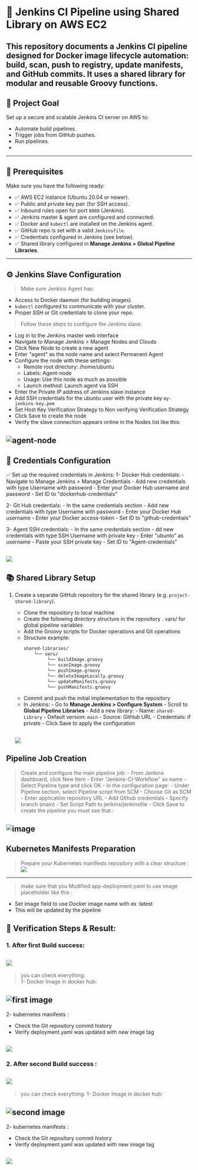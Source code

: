 # 🚀 Jenkins CI Pipeline using Shared Library on AWS EC2

This repository documents a Jenkins CI pipeline designed for Docker image lifecycle automation: build, scan, push to registry, update manifests, and GitHub commits. It uses a shared library for modular and reusable Groovy functions.
---



## 📌 Project Goal

Set up a secure and scalable Jenkins CI server on AWS to:

- Automate build pipelines.
- Trigger jobs from GitHub pushes.
- Run pipelines.
- 
---


## 🔧 Prerequisites

Make sure you have the following ready:

- ✅ AWS EC2 instance (Ubuntu 20.04 or newer).
- ✅ Public and private key pair (for SSH access).
- ✅ Inbound rules open for port `8080` (Jenkins).
- ✅ Jenkins master & agent are configured and connected.
- ✅ Docker and `kubectl` are installed on the Jenkins agent.
- ✅ GitHub repo is set with a valid `Jenkinsfile`.
- ✅ Credentials configured in Jenkins (see below).
- ✅ Shared library configured in **Manage Jenkins > Global Pipeline Libraries**.

---

## ⚙️ Jenkins Slave Configuration

> Make sure Jenkins Agent has:
- Access to Docker daemon (for building images).
- `kubectl` configured to communicate with your cluster.
- Proper SSH or Git credentials to clone your repo.

> Follow these steps to configure the Jenkins slave:
- Log in to the Jenkins master web interface
- Navigate to Manage Jenkins > Manage Nodes and Clouds
- Click New Node to create a new agent
- Enter "agent" as the node name and select Permanent Agent
- Configure the node with these settings:
    - Remote root directory: /home/ubuntu
    - Labels: Agent-node
    - Usage: Use this node as much as possible
    - Launch method: Launch agent via SSH
- Enter the Private IP address of Jenkins slave instance
- Add SSH credentials for the ubuntu user with the private key `my-jenkins-key.pem`
- Set Host Key Verification Strategy to Non verifying Verification Strategy
- Click Save to create the node
- Verify the slave connection appears online in the Nodes list like this:

![agent-node](https://github.com/Mohamedmagdy220/-CloudDevOpsProject/blob/main/Jenkins/images/agent-node.png)
---

## 🔐 Credentials Configuration
✅ Set up the required credentials in Jenkins:
1- Docker Hub credentials:
     - Navigate to Manage Jenkins > Manage Credentials
     - Add new credentials with type Username with password
     - Enter your Docker Hub username and password
     - Set ID to "dockerhub-credentials"

2- Git Hub credentials:
    - In the same credentials section
    - Add new credentials with type Username with password
    - Enter your Docker Hub username 
    - Enter your Docker access-token
    - Set ID to "github-credentials"
    
3- Agent SSH credentials:
    - In the same credentials section
    - dd new credentials with type SSH Username with private key
    - Enter "ubunto" as username 
    - Paste your SSH private key
    - Set ID to "Agent-credentials"

![](https://github.com/Mohamedmagdy220/-CloudDevOpsProject/blob/main/Jenkins/images/credentials.png)
---

## 📚 Shared Library Setup

1. Create a separate GitHub repository for the shared library (e.g. `project-shared-library`).
   - Clone the repository to local machine
   - Create the following directory structure in the repository
         . vars/ for global pipeline variables
   - Add the Groovy scripts for Docker operations and Git operations
   - Structure example:
        ```bash
        shared-libraries/
            └── vars/
                 └── buildImage.groovy
                 └── scanImage.groovy
                 └── pushImage.groovy
                 └── deleteImageLocally.groovy
                 └── updateManifests.groovy
                 └── pushManifests.groovy
        ```
   - Commit and push the initial implementation to the repository
   - In Jenkins:
         - Go to **Manage Jenkins > Configure System**
         - Scroll to **Global Pipeline Libraries**
         - Add a new library:
            - Name: `shared-Library`
            - Default version: `main`
            - Source: GitHub URL
            - Credentials: if private
         - Click Save to apply the configuration

   ![](https://github.com/Mohamedmagdy220/-CloudDevOpsProject/blob/main/Jenkins/images/library.png)
   ---
   
## Pipeline Job Creation
> Create and configure the main pipeline job:
    - From Jenkins dashboard, click New Item
    - Enter "Jenkins-CI-Workflow" as name
    - Select Pipeline type and click OK
    - In the configuration page:
        - Under Pipeline section, select Pipeline script from SCM
        - Choose Git as SCM
        - Enter application repository URL
        - Add Github credentials
        - Specify branch (main)
        - Set Script Path to jenkins/jenkinsfile
    - Click Save to create the pipeline
you must see that :

![image](https://github.com/Mohamedmagdy220/-CloudDevOpsProject/blob/main/Jenkins/images/after%20create%20pipeline.png)
---


## Kubernetes Manifests Preparation
> Prepare your Kubernetes manifests repository with a clear structure :
![](https://github.com/Mohamedmagdy220/-CloudDevOpsProject/blob/main/Jenkins/images/kubernetes%20files.png)
---

> make sure that you Modified app-deployment.yaml to use image placeholder like this :
   - Set image field to use Docker image name with ex :latest <tag>
   - This will be updated by the pipeline

## 📌 Verification Steps &  Result:
### 1. After first Build success:
![](https://github.com/Mohamedmagdy220/-CloudDevOpsProject/blob/main/Jenkins/images/first%20build.png)
---
> you can check everything:       
1- Docker Image in docker hub:

![first image](https://github.com/Mohamedmagdy220/-CloudDevOpsProject/blob/main/Jenkins/images/first%20pipeline.png)
---

2- kubernetes manifests :
   - Check the Git repository commit history
   - Verify deployment.yaml was updated with new image tag

![](https://github.com/Mohamedmagdy220/-CloudDevOpsProject/blob/main/Jenkins/images/image%20with%20tag%201.png)
---
   

### 2. After second Build success :
![](https://github.com/Mohamedmagdy220/-CloudDevOpsProject/blob/main/Jenkins/images/second%20build.png)
---
> you can check everything:
1- Docker Image in docker hub:

![second image](https://github.com/Mohamedmagdy220/-CloudDevOpsProject/blob/main/Jenkins/images/second%20pipeline.png)
---

2- kubernetes manifests :
   - Check the Git repository commit history
   - Verify deployment.yaml was updated with new image tag

![](https://github.com/Mohamedmagdy220/-CloudDevOpsProject/blob/main/Jenkins/images/image%20with%20tag%202.png)
---


